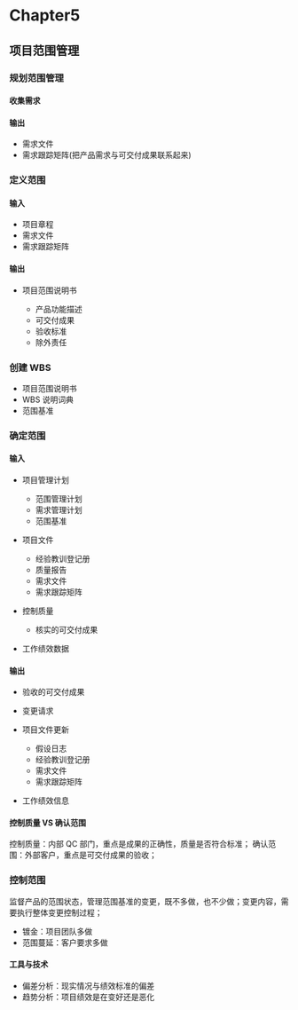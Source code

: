 <!--
 * @Author: your name
 * @Date: 2020-09-15 09:17:43
 * @LastEditTime: 2020-11-06 15:21:08
 * @LastEditors: Please set LastEditors
 * @Description: In User Settings Edit
 * @FilePath: \PMP\知识点\Chapter5\index.md
-->

# Chapter5

## 项目范围管理

### 规划范围管理

#### 收集需求

#### 输出

- 需求文件
- 需求跟踪矩阵(把产品需求与可交付成果联系起来)

### 定义范围

#### 输入

- 项目章程
- 需求文件
- 需求跟踪矩阵

#### 输出

- 项目范围说明书

  - 产品功能描述
  - 可交付成果
  - 验收标准
  - 除外责任

### 创建 WBS

- 项目范围说明书
- WBS 说明词典
- 范围基准

### 确定范围

#### 输入

- 项目管理计划

  - 范围管理计划
  - 需求管理计划
  - 范围基准

- 项目文件

  - 经验教训登记册
  - 质量报告
  - 需求文件
  - 需求跟踪矩阵

- 控制质量

  - 核实的可交付成果

- 工作绩效数据

#### 输出

- 验收的可交付成果
- 变更请求
- 项目文件更新

  - 假设日志
  - 经验教训登记册
  - 需求文件
  - 需求跟踪矩阵

- 工作绩效信息

#### 控制质量 VS 确认范围

控制质量：内部 QC 部门，重点是成果的正确性，质量是否符合标准；
确认范围：外部客户，重点是可交付成果的验收；

### 控制范围

监督产品的范围状态，管理范围基准的变更，既不多做，也不少做；变更内容，需要执行整体变更控制过程；

- 镀金：项目团队多做
- 范围蔓延：客户要求多做

#### 工具与技术

- 偏差分析：现实情况与绩效标准的偏差
- 趋势分析：项目绩效是在变好还是恶化
